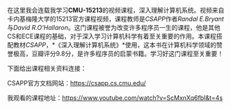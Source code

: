 在这里我会连载我学习**CMU-15213**的视频课程，深入理解计算机系统。视频来自卡内基梅隆大学的15213官方课程视频，课程教师是*CSAPP*作者*Randal E.Bryant*与*David R.O’Hallaron*。这门课程被誉为改变许多程序员一生的课程，他是其他CS和ECE课程的基础，对于深入学习计算机科学有着至关重要的作用。本课程搭配教材*CSAPP*，*《深入理解计算机系统》*使用，这本书在计算机科学领域的赞誉极高，豆瓣评分9.8分，是许多程序员的启蒙书籍。学习好这门课程至关重要！

下面给出课程相关资料连接：

CSAPP官方文档网站：https://csapp.cs.cmu.edu/

我观看的课程地址：https://www.youtube.com/watch?v=ScMxnXq6fbI&t=4s
